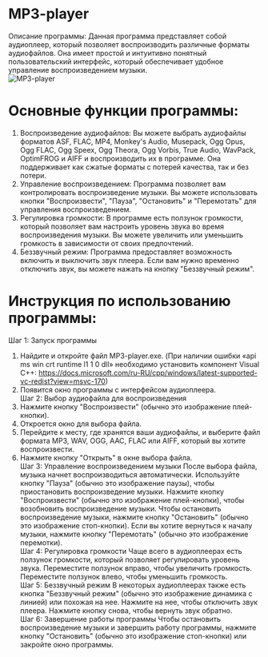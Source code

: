 # MP3-player
Описание программы: Данная программа представляет собой аудиоплеер, который позволяет воспроизводить различные форматы аудиофайлов. Она имеет простой и интуитивно понятный пользовательский интерфейс, который обеспечивает удобное управление воспроизведением музыки.<br />
![MP3-player](https://user-images.githubusercontent.com/103204349/181076057-a2779c12-6392-430e-a591-808b1bb43312.PNG)<br />
# Основные функции программы:
1. Воспроизведение аудиофайлов: Вы можете выбрать аудиофайлы форматов ASF, FLAC, MP4, Monkey's Audio, Musepack, Ogg Opus, Ogg FLAC, Ogg Speex, Ogg Theora, Ogg Vorbis, True Audio, WavPack, OptimFROG и AIFF и воспроизводить их в программе. Она поддерживает как сжатые форматы с потерей качества, так и без потери.
2. Управление воспроизведением: Программа позволяет вам контролировать воспроизведение музыки. Вы можете использовать кнопки "Воспроизвести", "Пауза", "Остановить" и "Перемотать" для управления воспроизведением.
3. Регулировка громкости: В программе есть ползунок громкости, который позволяет вам настроить уровень звука во время воспроизведения музыки. Вы можете увеличить или уменьшить громкость в зависимости от своих предпочтений.
4. Беззвучный режим: Программа предоставляет возможность включить и выключить звук плеера. Если вам нужно временно отключить звук, вы можете нажать на кнопку "Беззвучный режим".
# Инструкция по использованию программы:<br />
Шаг 1: Запуск программы
1. Найдите и откройте файл MP3-player.exe. (При наличии ошибки «api ms win crt runtime l1 1 0 dll» необходимо установить компонент Visual C++: https://docs.microsoft.com/ru-RU/cpp/windows/latest-supported-vc-redist?view=msvc-170)
2. Появится окно программы с интерфейсом аудиоплеера. <br />
Шаг 2: Выбор аудиофайла для воспроизведения
1. Нажмите кнопку "Воспроизвести" (обычно это изображение плей-кнопки).
2. Откроется окно для выбора файла.
3. Перейдите к месту, где хранятся ваши аудиофайлы, и выберите файл формата MP3, WAV, OGG, AAC, FLAC или AIFF, который вы хотите воспроизвести.
4. Нажмите кнопку "Открыть" в окне выбора файла. <br />
Шаг 3: Управление воспроизведением музыки
После выбора файла, музыка начнет воспроизводиться автоматически.
Используйте кнопку "Пауза" (обычно это изображение паузы), чтобы приостановить воспроизведение музыки.
Нажмите кнопку "Воспроизвести" (обычно это изображение плей-кнопки), чтобы возобновить воспроизведение музыки.
Чтобы остановить воспроизведение музыки, нажмите кнопку "Остановить" (обычно это изображение стоп-кнопки).
Если вы хотите вернуться к началу музыки, нажмите кнопку "Перемотать" (обычно это изображение перемотки).<br />
Шаг 4: Регулировка громкости
Чаще всего в аудиоплеерах есть ползунок громкости, который позволяет регулировать уровень звука.
Переместите ползунок вправо, чтобы увеличить громкость.
Переместите ползунок влево, чтобы уменьшить громкость.<br />
Шаг 5: Беззвучный режим
В некоторых аудиоплеерах также есть кнопка "Беззвучный режим" (обычно это изображение динамика с линией) или похожая на нее. Нажмите на нее, чтобы отключить звук плеера.
Нажмите кнопку снова, чтобы вернуть звук обратно.<br />
Шаг 6: Завершение работы программы
Чтобы остановить воспроизведение музыки и завершить работу программы, нажмите кнопку "Остановить" (обычно это изображение стоп-кнопки) или закройте окно программы.
